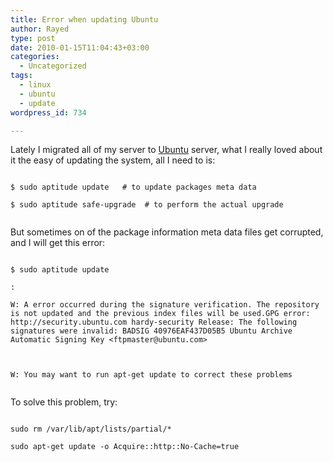```yaml
---
title: Error when updating Ubuntu
author: Rayed
type: post
date: 2010-01-15T11:04:43+03:00
categories:
  - Uncategorized
tags:
  - linux
  - ubuntu
  - update
wordpress_id: 734

---
```

<p>Lately I migrated all of my server to <a href="http://www.ubuntu.com/">Ubuntu</a> server, what I really loved about it the easy of updating the system, all I need to is:<br />
<code><br />
$ sudo aptitude update   # to update packages meta data<br />
$ sudo aptitude safe-upgrade  # to perform the actual upgrade<br />
</code></p>
<p>But sometimes on of the package information meta data files get corrupted, and I will get this error:<br />
<code><br />
$ sudo aptitude update<br />
:<br />
W: A error occurred during the signature verification. The repository is not updated and the previous index files will be used.GPG error: http://security.ubuntu.com hardy-security Release: The following signatures were invalid: BADSIG 40976EAF437D05B5 Ubuntu Archive Automatic Signing Key &lt;ftpmaster@ubuntu.com&gt;</p>
<p>W: You may want to run apt-get update to correct these problems<br />
</code></p>
<p>To solve this problem, try:<br />
<code><br />
sudo rm /var/lib/apt/lists/partial/*<br />
sudo apt-get update -o Acquire::http::No-Cache=true<br />
</code></p>
